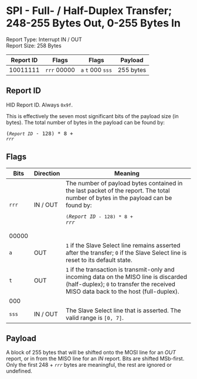 
# SPI - Full- / Half-Duplex Transfer; 248-255 Bytes Out, 0-255 Bytes In
Report Type: Interrupt IN / OUT<br />
Report Size: 258 Bytes

| Report ID | Flags | Flags | Payload |
|-----------|-------|-------|---------|
| 10011111 | `rrr`&nbsp;00000 | `a`&nbsp;`t`&nbsp;000&nbsp;`sss` | 255 bytes |

## Report ID
HID Report ID.  Always `0x9f`.

This is effectively the seven most significant bits of the payload size (in bytes).  The total number of bytes in the payload can be found by: <pre>(*`Report ID`* - 128) * 8 + *`rrr`*</pre>

## Flags

| Bits  | Direction | Meaning |
|-------|-----------|---------|
| `rrr` | IN / OUT  | The number of payload bytes contained in the last packet of the report.  The total number of bytes in the payload can be found by: <pre>(*`Report ID`* - 128) * 8 + *`rrr`*</pre> |
| 00000 |          |                                                                       |
| `a`   | OUT      | `1` if the Slave Select line remains asserted after the transfer; `0` if the Slave Select line is reset to its default state. |
| `t`   | OUT      | `1` if the transaction is transmit-only and incoming data on the MISO line is discarded (half-duplex); `0` to transfer the received MISO data back to the host (full-duplex). |
| 000   |          |                                                                       |
| `sss` | IN / OUT | The Slave Select line that is asserted.  The valid range is `[0, 7]`. |

## Payload
A block of 255 bytes that will be shifted onto the MOSI line for an *OUT* report, or in from the MISO line for an *IN* report.  Bits are shifted MSb-first.  Only the first 248 + *`rrr`* bytes are meaningful, the rest are ignored or undefined.
